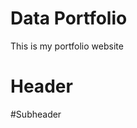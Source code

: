 # Data Portfolio

This is my portfolio website



# Header


#Subheader 

                                            
